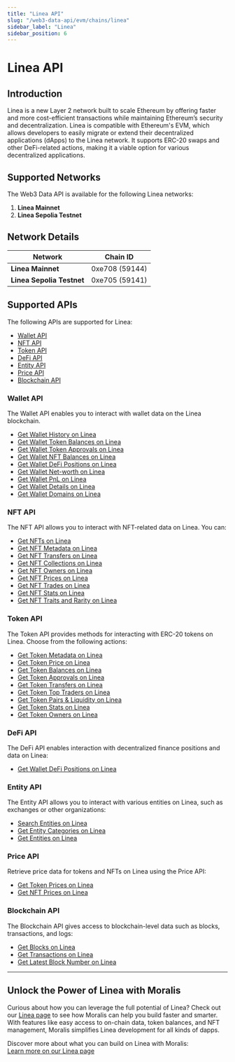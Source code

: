 ```yaml
---
title: "Linea API"
slug: "/web3-data-api/evm/chains/linea"
sidebar_label: "Linea"
sidebar_position: 6
---
```


# Linea API

## Introduction

Linea is a new Layer 2 network built to scale Ethereum by offering faster and more cost-efficient transactions while maintaining Ethereum’s security and decentralization. Linea is compatible with Ethereum's EVM, which allows developers to easily migrate or extend their decentralized applications (dApps) to the Linea network. It supports ERC-20 swaps and other DeFi-related actions, making it a viable option for various decentralized applications.

## Supported Networks

The Web3 Data API is available for the following Linea networks:

1. **Linea Mainnet**
2. **Linea Sepolia Testnet**

## Network Details

| Network | Chain ID |
| ---- | ---- |
| **Linea Mainnet**         | 0xe708 (59144) |
| **Linea Sepolia Testnet** | 0xe705 (59141) |

## Supported APIs

The following APIs are supported for Linea:


  - <a href="/web3-data-api/evm/reference#wallet-api">Wallet API</a>
  - <a href="/web3-data-api/evm/reference#nft-api">NFT API</a>
  - <a href="/web3-data-api/evm/reference#token-api">Token API</a>
  - <a href="/web3-data-api/evm/reference#defi-api">DeFi API</a>
  - <a href="/web3-data-api/evm/reference#entity-api">Entity API</a>
  - <a href="/web3-data-api/evm/reference#price-api">Price API</a>
  - <a href="/web3-data-api/evm/reference#blockchain-api">Blockchain API</a>


### Wallet API

The Wallet API enables you to interact with wallet data on the Linea blockchain.


  - <a href="/web3-data-api/evm/reference#get-wallet-history">Get Wallet History on Linea</a>
  - <a href="/web3-data-api/evm/reference#get-wallet-token-balances">Get Wallet Token Balances on Linea</a>
  - <a href="/web3-data-api/evm/reference#get-wallet-token-approvals">Get Wallet Token Approvals on Linea</a>
  - <a href="/web3-data-api/evm/reference#get-wallet-nft-balances">Get Wallet NFT Balances on Linea</a>
  - <a href="/web3-data-api/evm/reference#get-wallet-defi-positions">Get Wallet DeFi Positions on Linea</a>
  - <a href="/web3-data-api/evm/reference#get-wallet-net-worth">Get Wallet Net-worth on Linea</a>
  - <a href="/web3-data-api/evm/reference#get-wallet-pnl">Get Wallet PnL on Linea</a>
  - <a href="/web3-data-api/evm/reference#get-wallet-details">Get Wallet Details on Linea</a>
  - <a href="/web3-data-api/evm/reference#get-wallet-domains">Get Wallet Domains on Linea</a>


### NFT API

The NFT API allows you to interact with NFT-related data on Linea. You can:


  - <a href="/web3-data-api/evm/reference#get-nfts">Get NFTs on Linea</a>
  - <a href="/web3-data-api/evm/reference#get-nft-metadata">Get NFT Metadata on Linea</a>
  - <a href="/web3-data-api/evm/reference#get-nft-transfers">Get NFT Transfers on Linea</a>
  - <a href="/web3-data-api/evm/reference#get-nft-collections">Get NFT Collections on Linea</a>
  - <a href="/web3-data-api/evm/reference#get-nft-owners">Get NFT Owners on Linea</a>
  - <a href="/web3-data-api/evm/reference#get-nft-prices">Get NFT Prices on Linea</a>
  - <a href="/web3-data-api/evm/reference#get-nft-trades">Get NFT Trades on Linea</a>
  - <a href="/web3-data-api/evm/reference#get-nft-stats">Get NFT Stats on Linea</a>
  - <a href="/web3-data-api/evm/reference#get-nft-traits-and-rarity">Get NFT Traits and Rarity on Linea</a>


### Token API

The Token API provides methods for interacting with ERC-20 tokens on Linea. Choose from the following actions:


  - <a href="/web3-data-api/evm/reference#get-token-metadata">Get Token Metadata on Linea</a>
  - <a href="/web3-data-api/evm/reference#get-token-price">Get Token Price on Linea</a>
  - <a href="/web3-data-api/evm/reference#get-token-balances">Get Token Balances on Linea</a>
  - <a href="/web3-data-api/evm/reference#get-token-approvals">Get Token Approvals on Linea</a>
  - <a href="/web3-data-api/evm/reference#get-token-transfers">Get Token Transfers on Linea</a>
  - <a href="/web3-data-api/evm/reference#get-token-top-traders">Get Token Top Traders on Linea</a>
  - <a href="/web3-data-api/evm/reference#get-token-pairs--liquidity">Get Token Pairs & Liquidity on Linea</a>
  - <a href="/web3-data-api/evm/reference#get-token-stats">Get Token Stats on Linea</a>
  - <a href="/web3-data-api/evm/reference#get-token-holders">Get Token Owners on Linea</a>


### DeFi API

The DeFi API enables interaction with decentralized finance positions and data on Linea:


  - <a href="/web3-data-api/evm/reference#get-wallet-defi-positions">Get Wallet DeFi Positions on Linea</a>


### Entity API

The Entity API allows you to interact with various entities on Linea, such as exchanges or other organizations:


  - <a href="/web3-data-api/evm/reference#search-entities">Search Entities on Linea</a>
  - <a href="/web3-data-api/evm/reference#get-entity-categories">Get Entity Categories on Linea</a>
  - <a href="/web3-data-api/evm/reference#get-entities">Get Entities on Linea</a>


### Price API

Retrieve price data for tokens and NFTs on Linea using the Price API:


  - <a href="/web3-data-api/evm/reference#get-token-prices">Get Token Prices on Linea</a>
  - <a href="/web3-data-api/evm/reference#get-nft-prices">Get NFT Prices on Linea</a>


### Blockchain API

The Blockchain API gives access to blockchain-level data such as blocks, transactions, and logs:


  - <a href="/web3-data-api/evm/reference#get-blocks">Get Blocks on Linea</a>
  - <a href="/web3-data-api/evm/reference#get-transactions">Get Transactions on Linea</a>
  - <a href="/web3-data-api/evm/reference#get-latest-block-number">Get Latest Block Number on Linea</a>


---

## Unlock the Power of Linea with Moralis

Curious about how you can leverage the full potential of Linea? Check out our [Linea page](https://developers.moralis.com/chains/linea/) to see how Moralis can help you build faster and smarter. With features like easy access to on-chain data, token balances, and NFT management, Moralis simplifies Linea development for all kinds of dapps.

Discover more about what you can build on Linea with Moralis:  
[Learn more on our Linea page](https://developers.moralis.com/chains/linea/)
